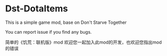 # Dst-DotaItems
This is a simple game mod, base on Don't Starve Together

You can report issue if you find any bugs.

简单的《饥荒：联机版》mod
欢迎您一起加入此mod的开发，也欢迎您指出mod的错误